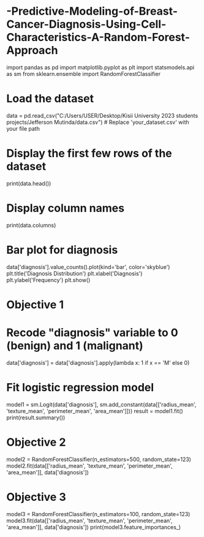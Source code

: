 # -Predictive-Modeling-of-Breast-Cancer-Diagnosis-Using-Cell-Characteristics-A-Random-Forest-Approach
import pandas as pd
import matplotlib.pyplot as plt
import statsmodels.api as sm
from sklearn.ensemble import RandomForestClassifier

# Load the dataset
data = pd.read_csv("C:/Users/USER/Desktop/Kisii University 2023 students projects/Jefferson Mutinda/data.csv")  # Replace 'your_dataset.csv' with your file path

# Display the first few rows of the dataset
print(data.head())

# Display column names
print(data.columns)

# Bar plot for diagnosis
data['diagnosis'].value_counts().plot(kind='bar', color='skyblue')
plt.title('Diagnosis Distribution')
plt.xlabel('Diagnosis')
plt.ylabel('Frequency')
plt.show()

# Objective 1
# Recode "diagnosis" variable to 0 (benign) and 1 (malignant)
data['diagnosis'] = data['diagnosis'].apply(lambda x: 1 if x == 'M' else 0)

# Fit logistic regression model
model1 = sm.Logit(data['diagnosis'], sm.add_constant(data[['radius_mean', 'texture_mean', 'perimeter_mean', 'area_mean']]))
result = model1.fit()
print(result.summary())

# Objective 2
model2 = RandomForestClassifier(n_estimators=500, random_state=123)
model2.fit(data[['radius_mean', 'texture_mean', 'perimeter_mean', 'area_mean']], data['diagnosis'])

# Objective 3
model3 = RandomForestClassifier(n_estimators=100, random_state=123)
model3.fit(data[['radius_mean', 'texture_mean', 'perimeter_mean', 'area_mean']], data['diagnosis'])
print(model3.feature_importances_)
